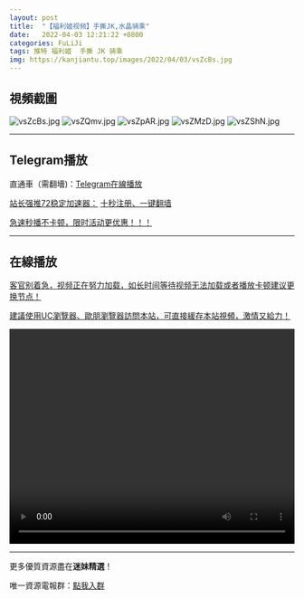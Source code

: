 ```yaml
---
layout: post
title:  "【福利姬视频】手撕JK,水晶骑乘"
date:   2022-04-03 12:21:22 +0800
categories: FuLiJi
tags: 推特 福利姬  手撕 JK 骑乘
img: https://kanjiantu.top/images/2022/04/03/vsZcBs.jpg
---
```



## 視頻截圖

![vsZcBs.jpg](https://kanjiantu.top/images/2022/04/03/vsZcBs.jpg)
![vsZQmv.jpg](https://kanjiantu.top/images/2022/04/03/vsZQmv.jpg)
![vsZpAR.jpg](https://kanjiantu.top/images/2022/04/03/vsZpAR.jpg)
![vsZMzD.jpg](https://kanjiantu.top/images/2022/04/03/vsZMzD.jpg)
![vsZShN.jpg](https://kanjiantu.top/images/2022/04/03/vsZShN.jpg)

* * *
## Telegram播放

直通車（需翻墻)：[Telegram在線播放](https://t.me/mimeijingxuan/422)

<u>站长强推72稳定加速器：</u> [十秒注册、一键翻墙](https://www.mimei.blog/skip/vpn.html)


<u>急速秒播不卡顿，限时活动更优惠！！！</u>
* * *
## 在線播放
<u>客官别着急，视频正在努力加载，如长时间等待视频无法加载或者播放卡顿建议更换节点！</u>

<u>建議使用UC瀏覽器、歐朋瀏覽器訪問本站，可直接緩存本站視頻，激情又給力！</u>
<center><video src="https://cdn.publer.io/uploads/videos/624995cadb279736bfa81b78/63cf8d80ad6f7d6e4d20ab8bd5586017.mp4" width="100%" height="380px" controls="controls"></video></center>


* * *
更多優質資源盡在**迷妹精選**！

唯一資源電報群：[點我入群](https://t.me/mimeijingxuan)


